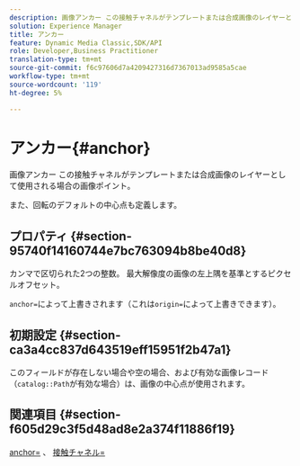 ```yaml
---
description: 画像アンカー この接触チャネルがテンプレートまたは合成画像のレイヤーとして使用される場合の画像ポイント。
solution: Experience Manager
title: アンカー
feature: Dynamic Media Classic,SDK/API
role: Developer,Business Practitioner
translation-type: tm+mt
source-git-commit: f6c97606d7a4209427316d7367013ad9585a5cae
workflow-type: tm+mt
source-wordcount: '119'
ht-degree: 5%

---
```



# アンカー{#anchor}

画像アンカー この接触チャネルがテンプレートまたは合成画像のレイヤーとして使用される場合の画像ポイント。

また、回転のデフォルトの中心点も定義します。

## プロパティ {#section-95740f14160744e7bc763094b8be40d8}

カンマで区切られた2つの整数。 最大解像度の画像の左上隅を基準とするピクセルオフセット。

`anchor=`によって上書きされます（これは`origin=`によって上書きできます）。

## 初期設定 {#section-ca3a4cc837d643519eff15951f2b47a1}

このフィールドが存在しない場合や空の場合、および有効な画像レコード（`catalog::Path`が有効な場合）は、画像の中心点が使用されます。

## 関連項目 {#section-f605d29c3f5d48ad8e2a374f11886f19}

[anchor=](/help/aem-is-ir-api/is-api/http-ref/image-serving-api-ref/c-http-protocol-reference/c-command-reference/r-anchor.md) 、 [接触チャネル=](/help/aem-is-ir-api/is-api/http-ref/image-serving-api-ref/c-http-protocol-reference/c-command-reference/r-origin.md)
